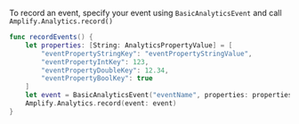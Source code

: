 To record an event, specify your event using `BasicAnalyticsEvent` and call `Amplify.Analytics.record()`

```swift
func recordEvents() {
    let properties: [String: AnalyticsPropertyValue] = [
        "eventPropertyStringKey": "eventPropertyStringValue",
        "eventPropertyIntKey": 123,
        "eventPropertyDoubleKey": 12.34,
        "eventPropertyBoolKey": true
    ]
    let event = BasicAnalyticsEvent("eventName", properties: properties)
    Amplify.Analytics.record(event: event)
}
```